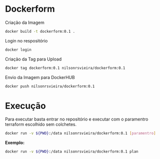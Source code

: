 # Dockerform


Criação da Imagem
```bash
docker build -t dockerform:0.1 .
```
Login no respositório
```bash
docker login
```

Criação da Tag para Upload
```bash
docker tag dockerform:0.1 nilsonrsvieira/dockerform:0.1
```

Envio da Imagem para DockerHUB
```bash
docker push nilsonrsvieira/dockerform:0.1
```


# Execução
Para executar basta entrar no repositório e executar com o paramentro terraform escolhido sem colchetes.
```bash
docker run -v ${PWD}:/data nilsonrsvieira/dockerform:0.1 [paramentro]
```

**Exemplo:**
```bash
docker run -v ${PWD}:/data nilsonrsvieira/dockerform:0.1 plan
```
